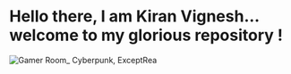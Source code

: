 <h1>Hello there, I am Kiran Vignesh... welcome to my glorious repository !</h1>
  

![Gamer Room_ Cyberpunk, ExceptRea](https://github.com/rengoku33/rengoku33/assets/89008619/05292025-651c-4c74-b8e1-22dc46051347)

